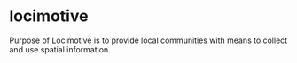locimotive
==========

Purpose of Locimotive is to provide local communities with means to collect and use spatial information. 
